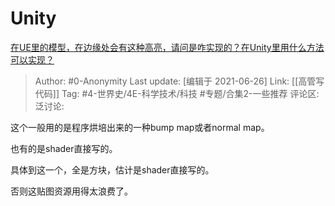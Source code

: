 # Unity
[在UE里的模型，在边缘处会有这种高亮，请问是咋实现的？在Unity里用什么方法可以实现？](https://www.zhihu.com/question/467883161/answer/1962634796)

> Author: #0-Anonymity
> Last update: [编辑于 2021-06-26]
> Link: [[高管写代码]]
> Tag: #4-世界史/4E-科学技术/科技 #专题/合集2-一些推荐
> 评论区:
> 泛讨论:

这个一般用的是程序烘培出来的一种bump map或者normal map。

也有的是shader直接写的。

具体到这一个，全是方块，估计是shader直接写的。

否则这贴图资源用得太浪费了。
